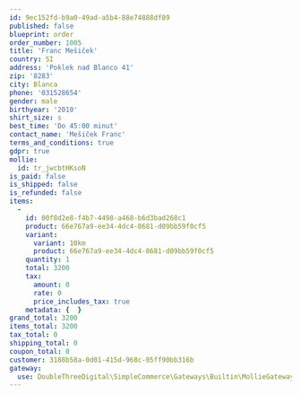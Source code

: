 ```yaml
---
id: 9ec152fd-b9a0-49ad-a5b4-88e74888df89
published: false
blueprint: order
order_number: 1005
title: 'Franc Mešiček'
country: SI
address: 'Poklek nad Blanco 41'
zip: '8283'
city: Blanca
phone: '031528654'
gender: male
birthyear: '2010'
shirt_size: s
best_time: 'Do 45:00 minut'
contact_name: 'Mešiček Franc'
terms_and_conditions: true
gdpr: true
mollie:
  id: tr_jwcbtHKsoN
is_paid: false
is_shipped: false
is_refunded: false
items:
  -
    id: 00f8d2e8-f4b7-4498-a468-b6d3bad268c1
    product: 66e767a9-ee34-4dc4-8681-d09bb59f0cf5
    variant:
      variant: 10km
      product: 66e767a9-ee34-4dc4-8681-d09bb59f0cf5
    quantity: 1
    total: 3200
    tax:
      amount: 0
      rate: 0
      price_includes_tax: true
    metadata: {  }
grand_total: 3200
items_total: 3200
tax_total: 0
shipping_total: 0
coupon_total: 0
customer: 3188b58a-0d01-415d-968c-05ff90bb316b
gateway:
  use: DoubleThreeDigital\SimpleCommerce\Gateways\Builtin\MollieGateway
---
```


